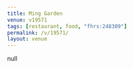 ```yaml
---
title: Ming Garden
venue: v19571
tags: [restaurant, food, "fhrs:248309"]
permalink: /v/19571/
layout: venue
---
```

null